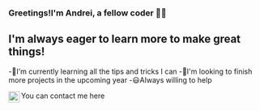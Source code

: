 ### Greetings!I'm Andrei, a fellow coder 👨‍💻

## I'm always eager to learn more to make great things!

-🌟I'm currently learning all the tips and tricks I can
-🦉I'm looking to finish more projects in the upcoming year
-😃Always willing to help

You can contact me here [<img align="left" alt="andrei-mutescu | LinkedIn" width="22px" src="https://cdn.jsdelivr.net/npm/simple-icons@v3/icons/linkedin.svg" />][linkedin]

[linkedin]: https://www.linkedin.com/in/andrei-mutescu-1516b7217/
